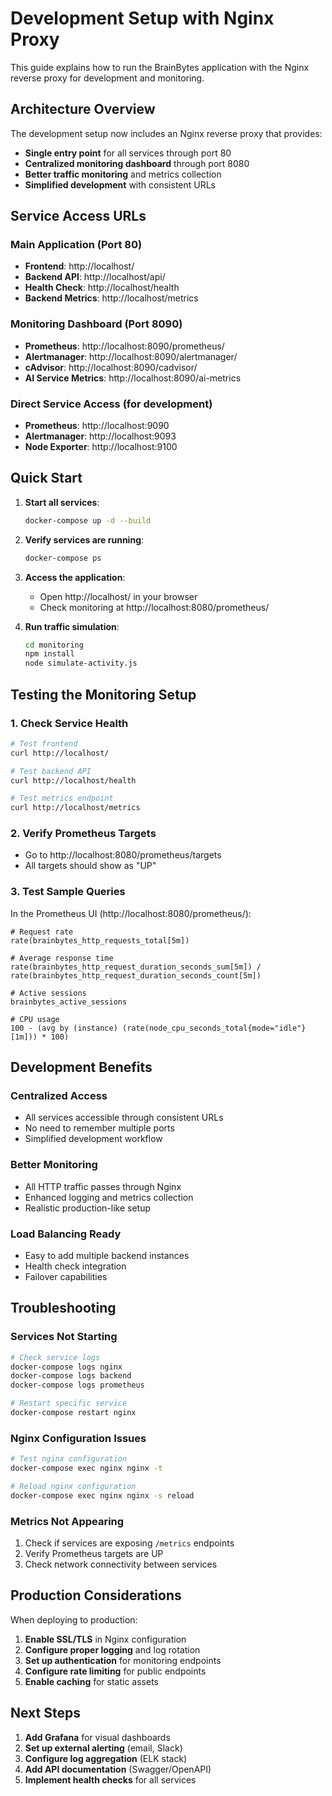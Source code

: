 # Development Setup with Nginx Proxy

This guide explains how to run the BrainBytes application with the Nginx reverse proxy for development and monitoring.

## Architecture Overview

The development setup now includes an Nginx reverse proxy that provides:

- **Single entry point** for all services through port 80
- **Centralized monitoring dashboard** through port 8080
- **Better traffic monitoring** and metrics collection
- **Simplified development** with consistent URLs

## Service Access URLs

### Main Application (Port 80)
- **Frontend**: http://localhost/
- **Backend API**: http://localhost/api/
- **Health Check**: http://localhost/health
- **Backend Metrics**: http://localhost/metrics

### Monitoring Dashboard (Port 8090)
- **Prometheus**: http://localhost:8090/prometheus/
- **Alertmanager**: http://localhost:8090/alertmanager/
- **cAdvisor**: http://localhost:8090/cadvisor/
- **AI Service Metrics**: http://localhost:8090/ai-metrics

### Direct Service Access (for development)
- **Prometheus**: http://localhost:9090
- **Alertmanager**: http://localhost:9093
- **Node Exporter**: http://localhost:9100

## Quick Start

1. **Start all services**:
   ```bash
   docker-compose up -d --build
   ```

2. **Verify services are running**:
   ```bash
   docker-compose ps
   ```

3. **Access the application**:
   - Open http://localhost/ in your browser
   - Check monitoring at http://localhost:8080/prometheus/

4. **Run traffic simulation**:
   ```bash
   cd monitoring
   npm install
   node simulate-activity.js
   ```

## Testing the Monitoring Setup

### 1. Check Service Health
```bash
# Test frontend
curl http://localhost/

# Test backend API
curl http://localhost/health

# Test metrics endpoint
curl http://localhost/metrics
```

### 2. Verify Prometheus Targets
- Go to http://localhost:8080/prometheus/targets
- All targets should show as "UP"

### 3. Test Sample Queries
In the Prometheus UI (http://localhost:8080/prometheus/):

```promql
# Request rate
rate(brainbytes_http_requests_total[5m])

# Average response time
rate(brainbytes_http_request_duration_seconds_sum[5m]) / rate(brainbytes_http_request_duration_seconds_count[5m])

# Active sessions
brainbytes_active_sessions

# CPU usage
100 - (avg by (instance) (rate(node_cpu_seconds_total{mode="idle"}[1m])) * 100)
```

## Development Benefits

### Centralized Access
- All services accessible through consistent URLs
- No need to remember multiple ports
- Simplified development workflow

### Better Monitoring
- All HTTP traffic passes through Nginx
- Enhanced logging and metrics collection
- Realistic production-like setup

### Load Balancing Ready
- Easy to add multiple backend instances
- Health check integration
- Failover capabilities

## Troubleshooting

### Services Not Starting
```bash
# Check service logs
docker-compose logs nginx
docker-compose logs backend
docker-compose logs prometheus

# Restart specific service
docker-compose restart nginx
```

### Nginx Configuration Issues
```bash
# Test nginx configuration
docker-compose exec nginx nginx -t

# Reload nginx configuration
docker-compose exec nginx nginx -s reload
```

### Metrics Not Appearing
1. Check if services are exposing `/metrics` endpoints
2. Verify Prometheus targets are UP
3. Check network connectivity between services

## Production Considerations

When deploying to production:

1. **Enable SSL/TLS** in Nginx configuration
2. **Configure proper logging** and log rotation
3. **Set up authentication** for monitoring endpoints
4. **Configure rate limiting** for public endpoints
5. **Enable caching** for static assets

## Next Steps

1. **Add Grafana** for visual dashboards
2. **Set up external alerting** (email, Slack)
3. **Configure log aggregation** (ELK stack)
4. **Add API documentation** (Swagger/OpenAPI)
5. **Implement health checks** for all services